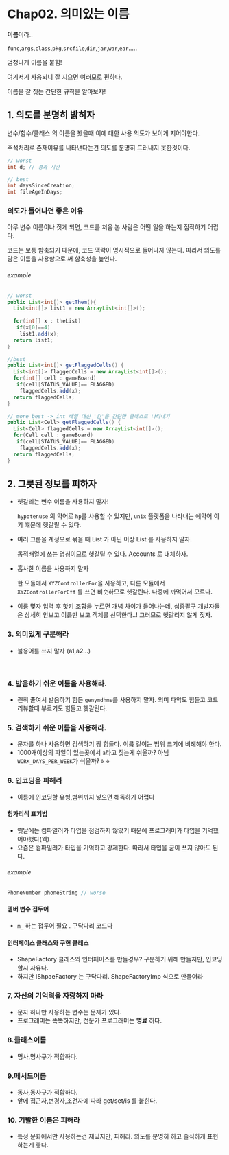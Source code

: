 # Chap02. 의미있는 이름

**이름**이라..

`func`,`args`,`class`,`pkg`,`srcfile`,`dir`,`jar`,`war`,`ear`.....

엄청나게 이름을 붙힘! 

여기저기 사용되니 잘 지으면 여러모로 편하다.

이름을 잘 짓는 간단한 규칙을 알아보자!



## 1. 의도를 분명히 밝히자

변수/함수/클래스 의 이름을 봤을때 이에 대한 사용 의도가 보이게 지어야한다.

주석처리로 존재이유를 나타낸다는건 의도를 분명히 드러내지 못한것이다.

```java
// worst
int d; // 경과 시간

// best
int daysSinceCreation;
int fileAgeInDays;
```



### 의도가 들어나면 좋은 이유

아무 변수 이름이나 짓게 되면, 코드를 처음 본 사람은 어떤 일을 하는지 짐작하기 어렵다. 

코드는 보통 함축되기 때문에, 코드 맥락이 명시적으로 들어나지 않는다. 따라서 의도를 담은 이름을 사용함으로 써 함축성을 높인다.

###### example

```java
// worst
public List<int[]> getThem(){
  List<int[]> list1 = new ArrayList<int[]>();
  
  for(int[] x : theList)
   if(x[0]==4)
   	list1.add(x);
  return list1;
}

//best
public List<int[]> getFlaggedCells() {
  List<int[]> flaggedCells = new ArrayList<int[]>();
  for(int[] cell : gameBoard)
   if(cell[STATUS_VALUE]== FLAGGED)
   	flaggedCells.add(x);
  return flaggedCells;
}

// more best -> int 배열 대신 '칸'을 간단한 클래스로 나타내기
public List<Cell> getFlaggedCells() {
  List<Cell> flaggedCells = new ArrayList<int[]>();
  for(Cell cell : gameBoard)
   if(cell[STATUS_VALUE]== FLAGGED)
   	flaggedCells.add(x);
  return flaggedCells;
}


```



## 2. 그릇된 정보를 피하자

- 헷갈리는 변수 이름을 사용하지 말자!

  `hypotenuse` 의 약어로 `hp`를 사용할 수 있지만, `unix` 플랫폼을 나타내는 예약어 이기 떄문에 헷갈릴 수 있다.

- 여러 그룹을 계정으로 묶을 때 List 가 아닌 이상 List 를 사용하지 말자. 

  동적배열에 쓰는 명칭이므로 헷갈릴 수 있다. Accounts 로 대체하자.

- 흡사한 이름을 사용하지 말자

  한 모듈에서 `XYZControllerFor`을 사용하고, 다른 모듈에서 `XYZControllerForEff` 를 쓰면 비슷하므로 헷갈린다. 나중에 까먹어서 모르다. 

- 이름 몇자 입력 후 핫키 조합을 누르면 개념 차이가 들어나는데, 십중팔구 개발자들은 상세히 안보고 이름만 보고 객체를 선택한다..! 그러므로 헷갈리지 않게 짓자.



### 3. 의미있게 구분해라

- 불용어를 쓰지 말자 (a1,a2...)

  ​

### 4.  발음하기 쉬운 이름을 사용해라.

- 괜히 줄여서 발음하기 힘든 `genymdhms`를  사용하지 말자. 의미 파악도 힘들고 코드리뷰할때 부르기도 힘들고 헷갈린다. 

### 5. 검색하기 쉬운 이름을 사용해라.

- 문자를 하나 사용하면 검색하기 짱 힘들다. 이름 길이는 범위 크기에 비례해야 한다.
- 1000개이상의 파일이 있는곳에서 `a`라고 짓는게 쉬울까? 아님 `WORK_DAYS_PER_WEEK`가 쉬울까?ㅎㅎ

### 6. 인코딩을 피해라

- 이름에 인코딩할 유형,범위까지 넣으면 해독하기 어렵다

#### 헝가리식 표기법

- 옛날에는 컴파일러가 타입을 점검하지 않았기 때문에 프로그래머가 타입을 기억했어야했다(웩). 
- 요즘은 컴파일러가 타입을 기억하고 강제한다. 따라서 타입을 굳이 쓰지 않아도 된다.

###### example

```java
PhoneNumber phoneString // worse
```

#### 멤버 변수 접두어 

- `m_` 하는 접두어 필요 . 구닥다리 코드다

#### 인터페이스 클래스와 구현 클래스

- ShapeFactory 클래스와 인터페이스를 만들경우? 구분하기 위해 만들지만, 인코딩 할시 자유다.
- 하지만 IShpaeFactory 는 구닥다리. ShapeFactoryImp 식으로 만들어라 



### 7. 자신의 기억력을 자랑하지 마라

- 문자 하나만 사용하는 변수는 문제가 있다. 
- 프로그래머는 똑똑하지만, 전문가 프로그래머는 **명료** 하다.

### 8.클래스이름 

- 명사,명사구가 적합하다.



### 9.메서드이름

- 동사,동사구가 적합하다.
- 앞에 접근자,변경자,조건자에 따라 get/set/is 를 붙힌다.



### 10. 기발한 이름은 피해라 

- 특정 문화에서만 사용하는건 재밌지만, 피해라. 의도를 분명히 하고 솔직하게 표현하는게 좋다.